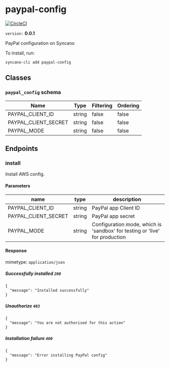 # paypal-config

[![CircleCI](https://circleci.com/gh/Syncano/syncano-socket-paypal-config.svg?style=svg)](https://circleci.com/gh/Syncano/syncano-socket-paypal-config)

`version:` **0.0.1**

PayPal configuration on Syncano

To install, run:

```
syncano-cli add paypal-config
```

## Classes

### `paypal_config` schema

| Name | Type | Filtering | Ordering
| ---- | ---- | --------- | --------
| PAYPAL_CLIENT_ID | string | false | false
| PAYPAL_CLIENT_SECRET | string | false | false
| PAYPAL_MODE | string | false | false

## Endpoints

### install

Install AWS config.

#### Parameters

| name | type | description
| ---- | ---- | -----------
| PAYPAL_CLIENT_ID | string | PayPal app Client ID
| PAYPAL_CLIENT_SECRET | string | PayPal app secret
| PAYPAL_MODE | string | Configuration mode, which is 'sandbox' for testing or 'live' for production



#### Response

mimetype: `application/json`

##### Successfully installed `200`

```
{
  "message": "Installed successfully"
}
```

##### Unauthorize `403`

```
{
  "message": "You are not authorised for this action"
}
```

##### Installation failure `400`

```
{
  "message": "Error installing PayPal config"
}
```
